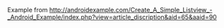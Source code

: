 Example from http://androidexample.com/Create_A_Simple_Listview_-_Android_Example/index.php?view=article_discription&aid=65&aaid=90

